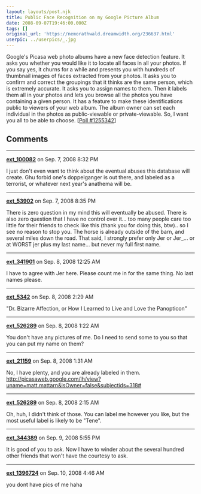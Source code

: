 ```yaml
---
layout: layouts/post.njk
title: Public Face Recognition on my Google Picture Album
date: 2008-09-07T19:46:00.000Z
tags: []
original_url: 'https://nemorathwald.dreamwidth.org/236637.html'
userpic: ../userpics/_.jpg
---
```

Google's Picasa web photo albums have a new face detection feature. It asks you whether you would like it to locate all faces in all your photos. If you say yes, it churns for a while and presents you with hundreds of thumbnail images of faces extracted from your photos. It asks you to confirm and correct the groupings that it thinks are the same person, which is extremely accurate. It asks you to assign names to them. Then it labels them all in your photos and lets you browse all the photos you have containing a given person. It has a feature to make these identifications public to viewers of your web album. The album owner can set each individual in the photos as public-viewable or private-viewable. So, I want you all to be able to choose. \[[Poll #1255342](http://www.livejournal.com/poll/?id=1255342)\]

## Comments

---

**[ext_100082](https://www.dreamwidth.org/users/ext_100082)** on Sep. 7, 2008 8:32 PM

I just don't even want to think about the eventual abuses this database will create. Ghu forbid one's doppelganger is out there, and labeled as a terrorist, or whatever next year's anathema will be.

---

**[ext_53902](https://www.dreamwidth.org/users/ext_53902)** on Sep. 7, 2008 8:35 PM

There is zero question in my mind this will eventually be abused. There is also zero question that I have no control over it... too many people care too little for their friends to check like this (thank you for doing this, btw).. so I see no reason to stop you. The horse is already outside of the barn, and several miles down the road. That said, I strongly prefer only Jer or Jer\_... or at WORST jer plus my last name... but never my full first name.

---

**[ext_341901](https://www.dreamwidth.org/users/ext_341901)** on Sep. 8, 2008 12:25 AM

I have to agree with Jer here. Please count me in for the same thing. No last names please.

---

**[ext_5342](https://www.dreamwidth.org/users/ext_5342)** on Sep. 8, 2008 2:29 AM

"Dr. Bizarre Affection, or How I Learned to Live and Love the Panopticon"

---

**[ext_526289](https://www.dreamwidth.org/users/ext_526289)** on Sep. 8, 2008 1:22 AM

You don't have any pictures of me. Do I need to send some to you so that you can put my name on them?

---

**[ext_21159](https://www.dreamwidth.org/users/ext_21159)** on Sep. 8, 2008 1:31 AM

No, I have plenty, and you are already labeled in them. http://picasaweb.google.com/lh/view?uname=matt.mattarn&isOwner=false&subjectids=318#

---

**[ext_526289](https://www.dreamwidth.org/users/ext_526289)** on Sep. 8, 2008 2:15 AM

Oh, huh, I didn't think of those. You can label me however you like, but the most useful label is likely to be "Tene".

---

**[ext_344389](https://www.dreamwidth.org/users/ext_344389)** on Sep. 9, 2008 5:55 PM

It is good of you to ask. Now I have to winder about the several hundred other friends that won't have the courtesy to ask.

---

**[ext_1396724](https://www.dreamwidth.org/users/ext_1396724)** on Sep. 10, 2008 4:46 AM

you dont have pics of me haha
